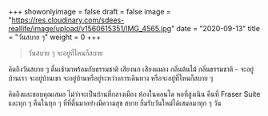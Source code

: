 +++
showonlyimage = false
draft = false
image = "https://res.cloudinary.com/sdees-reallife/image/upload/v1560615351/IMG_4565.jpg"
date = "2020-09-13"
title = "วันสบาย ๆ"
weight = 0
+++
> วันสบาย ๆ จะอยู่ที่ไหนก็สบาย

คิดถึงวันสบาย ๆ ตื่นเช้ามาพร้อมกับธรรมชาติ เสียงนก เสียงแมลง กลิ่นต้นไม้ กลิ่นธรรมชาติ - จะอยู่บ้านเรา จะอยู่บ้านเขา จะอยู่บ้านหรือยู่ระหว่างการเดินทาง หรือจะอยู่ที่ไหนก็สบาย ๆ

คิดถึงและขอบคุณเสมอ ไม่ว่าจะเป็นบ้านที่กลางเมือง ห้องในคอนโด หอที่สูงเนิน คืนที่ Fraser Suite และทุก ๆ คืนในทุก ๆ ที่ที่ตื่นมาอย่างมีความสุข สบาย ยิ้มรับวันใหม่ได้เสมอมาทุก ๆ วัน
